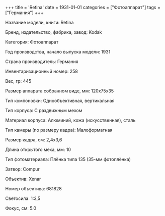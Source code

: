 +++
title = 'Retina'
date = 1931-01-01
categories = ["Фотоаппарат"]
tags = ["Германия"]
+++

Название модели, книги: Retina

Бренд, издательство, фабрика, завод: Kodak

Категория: Фотоаппарат

Год производства, начало выпуска модели: 1931

Страна производитель: Германия

Инвентаризационный номер: 258

Вес, гр: 445

Размер аппарата  собранном виде, мм: 120x75x35

Тип компоновки: Однообъективная, вертикальная

Тип корпуса: С раздвижным мехом

Материал корпуса: Алюминий, кожа (искусственная), сталь

Тип камеры (по размеру кадра): Малоформатная

Размер кадра, см: 2,4x3,6

Длина открытого меха, мм: 10

Тип фотоматериала: Плёнка типа 135 (35-мм фотоплёнка)

Затвор: Compur

Объектив: Xenar

Номер объектива: 681828

Светосила: 1:3,5

Фокус, см: 5.0


